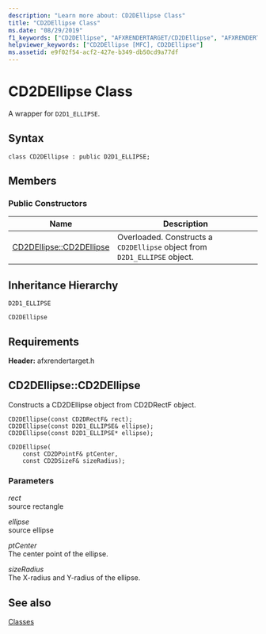 ```yaml
---
description: "Learn more about: CD2DEllipse Class"
title: "CD2DEllipse Class"
ms.date: "08/29/2019"
f1_keywords: ["CD2DEllipse", "AFXRENDERTARGET/CD2DEllipse", "AFXRENDERTARGET/CD2DEllipse::CD2DEllipse"]
helpviewer_keywords: ["CD2DEllipse [MFC], CD2DEllipse"]
ms.assetid: e9f02f54-acf2-427e-b349-db50cd9a77df
---
```

# CD2DEllipse Class

A wrapper for `D2D1_ELLIPSE`.

## Syntax

```
class CD2DEllipse : public D2D1_ELLIPSE;
```

## Members

### Public Constructors

|Name|Description|
|----------|-----------------|
|[CD2DEllipse::CD2DEllipse](#cd2dellipse)|Overloaded. Constructs a `CD2DEllipse` object from `D2D1_ELLIPSE` object.|

## Inheritance Hierarchy

`D2D1_ELLIPSE`

`CD2DEllipse`

## Requirements

**Header:** afxrendertarget.h

## <a name="cd2dellipse"></a> CD2DEllipse::CD2DEllipse

Constructs a CD2DEllipse object from CD2DRectF object.

```
CD2DEllipse(const CD2DRectF& rect);
CD2DEllipse(const D2D1_ELLIPSE& ellipse);
CD2DEllipse(const D2D1_ELLIPSE* ellipse);

CD2DEllipse(
    const CD2DPointF& ptCenter,
    const CD2DSizeF& sizeRadius);
```

### Parameters

*rect*<br/>
source rectangle

*ellipse*<br/>
source ellipse

*ptCenter*<br/>
The center point of the ellipse.

*sizeRadius*<br/>
The X-radius and Y-radius of the ellipse.

## See also

[Classes](../../mfc/reference/mfc-classes.md)
